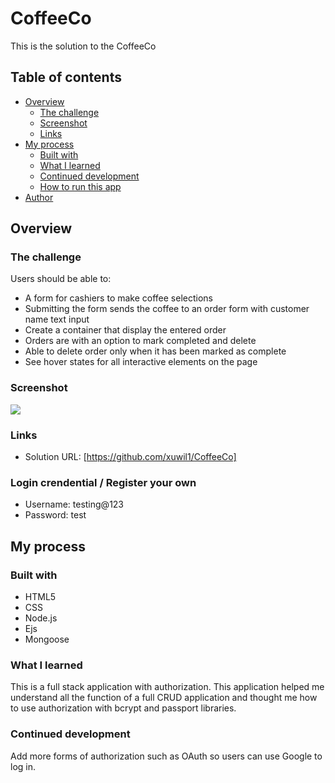 # CoffeeCo

This is the solution to the CoffeeCo

## Table of contents

- [Overview](#overview)
  - [The challenge](#the-challenge)
  - [Screenshot](#screenshot)
  - [Links](#links)
- [My process](#my-process)
  - [Built with](#built-with)
  - [What I learned](#what-i-learned)
  - [Continued development](#continued-development)
  - [How to run this app](#how-to-run-this-app)
- [Author](#author)

## Overview

### The challenge

Users should be able to:
- A form for cashiers to make coffee selections
- Submitting the form sends the coffee to an order form with customer name text input 
- Create a container that display the entered order
- Orders are with an option to mark completed and delete 
- Able to delete order only when it has been marked as complete
- See hover states for all interactive elements on the page

### Screenshot
![](link)

### Links
- Solution URL: [https://github.com/xuwil1/CoffeeCo]

### Login crendential / Register your own

- Username: testing@123
- Password: test

## My process

### Built with

- HTML5 
- CSS 
- Node.js
- Ejs
- Mongoose


### What I learned
This is a full stack application with authorization. This application helped me understand all the function of a full CRUD application and thought me how to use authorization with bcrypt and passport libraries. 

### Continued development
Add more forms of authorization such as OAuth so users can use Google to log in. 
